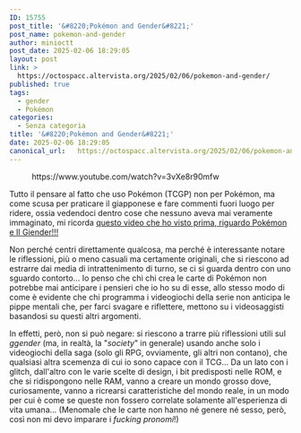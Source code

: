 ```yaml
---
ID: 15755
post_title: '&#8220;Pokémon and Gender&#8221;'
post_name: pokemon-and-gender
author: minioctt
post_date: 2025-02-06 18:29:05
layout: post
link: >
  https://octospacc.altervista.org/2025/02/06/pokemon-and-gender/
published: true
tags:
  - gender
  - Pokémon
categories:
  - Senza categoria
title: '&#8220;Pokémon and Gender&#8221;'
date: 2025-02-06 18:29:05
canonical_url:   https://octospacc.altervista.org/2025/02/06/pokemon-and-gender/
---
```

<!-- wp:embed {"url":"https://www.youtube.com/watch?v=3vXe8r90mfw","type":"video","providerNameSlug":"youtube","responsive":true,"className":"wp-embed-aspect-16-9 wp-has-aspect-ratio"} -->
<figure class="wp-block-embed is-type-video is-provider-youtube wp-block-embed-youtube wp-embed-aspect-16-9 wp-has-aspect-ratio"><div class="wp-block-embed__wrapper">
https://www.youtube.com/watch?v=3vXe8r90mfw
</div></figure>
<!-- /wp:embed -->

<!-- wp:paragraph -->
<p></p>
<!-- /wp:paragraph -->

<!-- wp:paragraph -->
<p>Tutto il pensare al fatto che uso Pokémon (TCGP) non per Pokémon, ma come scusa per praticare il giapponese e fare commenti fuori luogo per ridere, ossia vedendoci dentro cose che nessuno aveva mai veramente immaginato, mi ricorda <a href="https://www.youtube.com/watch?v=3vXe8r90mfw">questo video che ho visto prima, riguardo Pokémon e Il Giender!!!</a></p>
<!-- /wp:paragraph -->

<!-- wp:paragraph -->
<p>Non perché centri direttamente qualcosa, ma perché è interessante notare le riflessioni, più o meno casuali ma certamente originali, che si riescono ad estrarre dai media di intrattenimento di turno, se ci si guarda dentro con uno sguardo contorto... Io penso che chi chi crea le carte di Pokémon non potrebbe mai anticipare i pensieri che io ho su di esse, allo stesso modo di come è evidente che chi programma i videogiochi della serie non anticipa le pippe mentali che, per farci svagare e riflettere, mettono su i videosaggisti basandosi su questi altri argomenti.</p>
<!-- /wp:paragraph -->

<!-- wp:paragraph -->
<p>In effetti, però, non si può negare: si riescono a trarre più riflessioni utili sul <em>ggender</em> (ma, in realtà, la "<em>society</em>" in generale) usando anche solo i videogiochi della saga (solo gli RPG, ovviamente, gli altri non contano), che qualsiasi altra scemenza di cui io sono capace con il TCG... Da un lato con i glitch, dall'altro con le varie scelte di design, i bit predisposti nelle ROM, e che si ridispongono nelle RAM, vanno a creare un mondo grosso dove, curiosamente, vanno a ricrearsi caratteristiche del mondo reale, in un modo per cui è come se queste non fossero correlate solamente all'esperienza di vita umana... (Menomale che le carte non hanno né genere né sesso, però, così non mi devo imparare i <em>fucking pronomi</em>!)</p>
<!-- /wp:paragraph -->